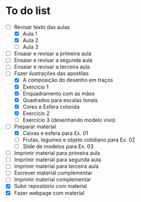
# To do list

+ [ ] Revisar texto das aulas
  + [x] Aula 1
  + [x] Aula 2
  + [ ] Aula 3
+ [ ] Ensaiar e revisar a primeira aula
+ [ ] Ensaiar e revisar a segunda aula
+ [ ] Ensaiar e revisar a terceira aula
+ [ ] Fazer ilustrações das apostilas
  + [x] A composição do desenho em traços
  + [x] Exercício 1
  + [x] Enquadramento com as mãos
  + [x] Quadrados para escalas tonais
  + [x] Cores e Esfera colorida
  + [x] Exercício 2
  + [ ] Exercício 3 (desenhando modelo vivo)
+ [ ] Preparar material
  + [x] Caixas e esfera para Ex. 01
  + [ ] Frutas, legumes e objeto cotidiano para Ex. 02
  + [ ] Slide de modelos para Ex. 03
+ [ ] Imprimir material para primeira aula
+ [ ] Imprimir material para segunda aula
+ [ ] Imprimir material para terceira aula
+ [ ] Escrever material complementar
+ [ ] Imprimir material complementar
+ [x] Subir repositório com material
+ [x] Fazer webpage com material
